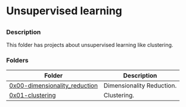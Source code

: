 # Unsupervised learning

##

### Description

This folder has projects about unsupervised learning like clustering.

### Folders

| Folder                                                         | Description               |
| -------------------------------------------------------------- | ------------------------- |
| [0x00-dimensionality_reduction](0x00-dimensionality_reduction) | Dimensionality Reduction. |
| [0x01-clustering](0x01-clustering)                             | Clustering.               |
